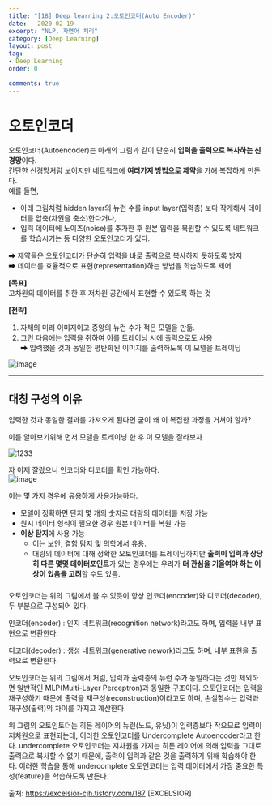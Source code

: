 ```yaml
---
title: "[18] Deep learning 2:오토인코더(Auto Encoder)"
date:   2020-02-19
excerpt: "NLP, 자연어 처리"
category: [Deep Learning]
layout: post
tag:
- Deep Learning
order: 0

comments: true
---
```


# 오토인코더
오토인코더(Autoencoder)는 아래의 그림과 같이 단순히 **입력을 출력으로 복사하는 신경망**이다.     
간단한 신경망처럼 보이지만 네트워크에 **여러가지 방법으로 제약**을 가해 복잡하게 만든다.      
예를 들면,
* 아래 그림처럼 hidden layer의 뉴런 수를 input layer(입력층) 보다 작게해서 데이터를 압축(차원을 축소)한다거나,    
* 입력 데이터에 노이즈(noise)를 추가한 후 원본 입력을 복원할 수 있도록 네트워크를 학습시키는 등 다양한 오토인코더가 있다.   

➡ 제약들은 오토인코더가 단순히 입력을 바로 출력으로 복사하지 못하도록 방지     
➡ 데이터를 효율적으로 표현(representation)하는 방법을 학습하도록 제어   

**[목표]**   
고차원의 데이터를 취한 후 저차원 공간에서 표현할 수 있도록 하는 것     

**[전략]**      
1) 자체의 미러 이미지이고 중앙의 뉴런 수가 적은 모델을 만듦.      
2) 그런 다음에는 입력을 취하여 이를 트레이닝 시에 출력으로도 사용       
➡ 입력했을 것과 동일한 평탄화된 이미지를 출력하도록 이 모델을 트레이닝      

![image](https://user-images.githubusercontent.com/76824611/132257004-779157cd-1e8e-4669-8685-150c99133f55.png)

----

## 대칭 구성의 이유
입력한 것과 동일한 결과를 가져오게 된다면 굳이 왜 이 복잡한 과정을 거쳐야 할까?         

이를 알아보기위해 먼저 모델을 트레이닝 한 후 이 모델을 잘라보자

![1233](https://user-images.githubusercontent.com/76824611/132257679-78208d97-ea44-4606-9e89-f556b3f6908b.gif)


자 이제 잘랐으니 인코더와 디코더를 확인 가능하다.   
![image](https://user-images.githubusercontent.com/76824611/132257998-4e8bc425-3573-40fe-af70-5d841b17daa1.png)

이는 몇 가지 경우에 유용하게 사용가능하다.    
* 모델이 정확하면 단지 몇 개의 숫자로 대량의 데이터를 저장 가능     
* 원시 데이터 형식이 필요한 경우 원본 데이터를 복원 가능
* **이상 탐지**에 사용 가능    
   * 이는 보안, 결함 탐지 및 의학에서 유용.     
   * 대량의 데이터에 대해 정확한 오토인코더를 트레이닝하지만 **출력이 입력과 상당히 다른 몇몇 데이터포인트**가 있는 경우에는 우리가 **더 관심을 기울여야 하는 이상이 있음을 고려**할 수도 있음.   

### 
오토인코더는 위의 그림에서 볼 수 있듯이 항상 인코더(encoder)와 디코더(decoder), 두 부분으로 구성되어 있다.

인코더(encoder) : 인지 네트워크(recognition network)라고도 하며, 입력을 내부 표현으로 변환한다.

디코더(decoder) : 생성 네트워크(generative nework)라고도 하며, 내부 표현을 출력으로 변환한다.

오토인코더는 위의 그림에서 처럼, 입력과 출력층의 뉴런 수가 동일하다는 것만 제외하면 일반적인 MLP(Multi-Layer Perceptron)과 동일한 구조이다. 오토인코더는 입력을 재구성하기 때문에 출력을 재구성(reconstruction)이라고도 하며, 손실함수는 입력과 재구성(출력)의 차이를 가지고 계산한다. 

위 그림의 오토인토더는 히든 레이어의 뉴런(노드, 유닛)이 입력층보다 작으므로 입력이 저차원으로 표현되는데, 이러한 오토인코더를 Undercomplete Autoencoder라고 한다. undercomplete 오토인코더는 저차원을 가지는 히든 레이어에 의해 입력을 그대로 출력으로 복사할 수 없기 때문에, 출력이 입력과 같은 것을 출력하기 위해 학습해야 한다. 이러한 학습을 통해 undercomplete 오토인코더는 입력 데이터에서 가장 중요한 특성(feature)을 학습하도록 만든다.



출처: https://excelsior-cjh.tistory.com/187 [EXCELSIOR]



